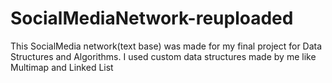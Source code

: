 # SocialMediaNetwork-reuploaded
This SocialMedia network(text base) was made for my final project for Data Structures and Algorithms.
I used custom data structures made by me like Multimap and Linked List
